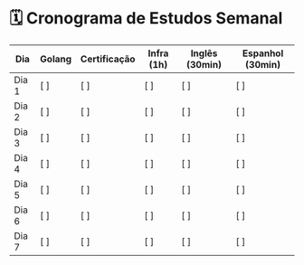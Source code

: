 # 🗓️ Cronograma de Estudos Semanal
| Dia  | Golang | Certificação | Infra (1h) | Inglês (30min) | Espanhol (30min) |
|------|--------|-------------|------------|----------------|------------------|
| Dia 1 | [ ] | [ ] | [ ] | [ ] | [ ] |
| Dia 2 | [ ] | [ ] | [ ] | [ ] | [ ] |
| Dia 3 | [ ] | [ ] | [ ] | [ ] | [ ] |
| Dia 4 | [ ] | [ ] | [ ] | [ ] | [ ] |
| Dia 5 | [ ] | [ ] | [ ] | [ ] | [ ] |
| Dia 6 | [ ] | [ ] | [ ] | [ ] | [ ] |
| Dia 7 | [ ] | [ ] | [ ] | [ ] | [ ] |

